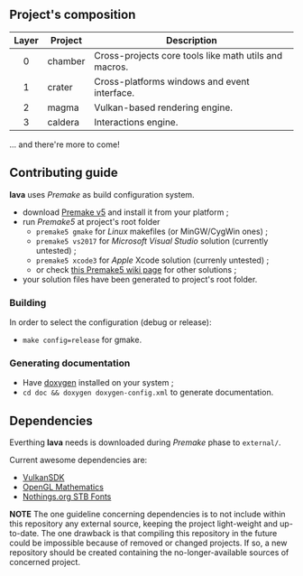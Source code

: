 ## Project's composition

| Layer | Project | Description                                             |
| :---: | ---     | ---                                                     |
| 0     | chamber | Cross-projects core tools like math utils and macros.   |
| 1     | crater  | Cross-platforms windows and event interface.            |
| 2     | magma   | Vulkan-based rendering engine.                          |
| 3     | caldera | Interactions engine.                                    |

... and there're more to come!

## Contributing guide

**lava** uses *Premake* as build configuration system.

- download [Premake v5](https://premake.github.io/download.html#v5) and install it from your platform ;
- run *Premake5* at project's root folder
	- `premake5 gmake` for *Linux* makefiles (or MinGW/CygWin ones) ;
	- `premake5 vs2017` for *Microsoft Visual Studio* solution (currently untested) ;
	- `premake5 xcode3` for *Apple* Xcode solution (currenly untested) ;
	- or check [this Premake5 wiki page](https://github.com/premake/premake-core/wiki/Using-Premake) for other solutions ;
- your solution files have been generated to project's root folder.

### Building

In order to select the configuration (debug or release):
- `make config=release` for gmake.

### Generating documentation

- Have [doxygen](www.doxygen.org/) installed on your system ;
- `cd doc && doxygen doxygen-config.xml` to generate documentation. 

## Dependencies

Everthing **lava** needs is downloaded during *Premake* phase to `external/`. 

Current awesome dependencies are:
- [VulkanSDK](https://vulkan.lunarg.com/)
- [OpenGL Mathematics](http://glm.g-truc.net/)
- [Nothings.org STB Fonts](https://nothings.org/stb/font/)

__NOTE__ The one guideline concerning dependencies is to not include within this repository any external source, keeping the project light-weight and up-to-date. The one drawback is that compiling this repository in the future could be impossible because of removed or changed projects. If so, a new repository should be created containing the no-longer-available sources of concerned project.
